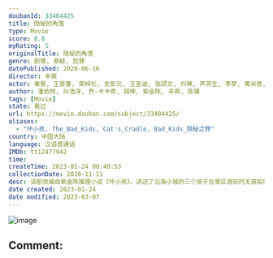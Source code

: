 ```yaml
---
doubanId: 33404425
title: 隐秘的角落
type: Movie
score: 8.8
myRating: 5
originalTitle: 隐秘的角落
genre: 剧情, 悬疑, 犯罪
datePublished: 2020-06-16
director: 辛爽
actor: 秦昊, 王景春, 荣梓杉, 史彭元, 王圣迪, 张颂文, 刘琳, 芦芳生, 李梦, 黄米依, 李俊霆, 穆丽燕, 林鹏, 陈朵怡, 赵晖, 刘妍, 任洛敏, 刘晨霞, 宁理, 王翊丹, 宝马, 胡晨曦, 黄伟, 张成成, 不文辉, 秦子为
author: 潘依然, 孙浩洋, 乔·卡卡奇, 胡坤, 紫金陈, 辛爽, 陈骥
tags: [Movie]
state: 看过
url: https://movie.douban.com/subject/33404425/
aliases:
  - "坏小孩, The_Bad_Kids, Cat's_Cradle, Bad_Kids_隠秘之罪"
country: 中国大陆
language: 汉语普通话
IMDb: tt12477942
time: 
createTime: 2023-01-24 00:49:53
collectionDate: 2020-11-11
desc: 该剧改编自紫金陈推理小说《坏小孩》，讲述了沿海小城的三个孩子在景区游玩时无意拍摄记录了一次谋杀，他们的冒险也由此展开。扑朔迷离的案情，将几个家庭裹挟其中，带向不可预知的未来......
date created: 2023-01-24
date modified: 2023-03-07
---
```


![image](p2609064048.jpg)

Comment:
---
